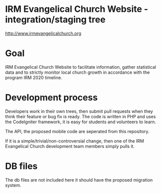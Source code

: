 # IRM Evangelical Church Website - integration/staging tree

http://www.irmevangelicalchurch.org

# Goal

IRM Evangelical Church Website to facilitate information, gather statistical data and to strictly monitor local church growth in accordance with the program IRM 2020 timeline.

# Development process

Developers work in their own trees, then submit pull requests when they think their feature or bug fix is ready.  The code is written in PHP and uses the CodeIgniter framework, it is easy for students and volunteers to learn.

The API, the proposed mobile code are seperated from this repository.

If it is a simple/trivial/non-controversial change, then one of the IRM Evangelical Church development team members simply pulls it.

# DB files

The db files are not included here it should have the proposed migration system.
